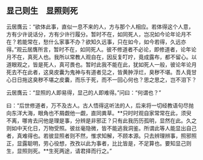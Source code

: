 ## 显己则生　显照则死

云居膺云：“欲体此事，直似一息不来的人，方与那个人相应。若体得这个人意，方有少许说话分，方有少许行履分。暂时不在，如同死人，岂况如今论年论月不在？若能常在，愁什么家事不办？欲知久远事，只在如今，如今若得，久远亦得。”观云居膺所言，暂时不在，如同死人。彼不修道者不必论，即修道者，论年论月不在，真死人也。我所以常教人观自在，因反复叮咛，竟成露布，都不留心。以道眼观之，皆是死人，真可畏也。暂时此我不能在此，犹如死人一般，彼论年论月死去不在此者，这臭皮囊为鬼神与有道者见之，皆黄肿浮烂，臭秽不堪。吾人竟甘心日日拖这臭秽不堪之皮囊，而乐于死，而不一回心何也？思之思之，岂不泪下？

云居膺云：“显照的人即易得，显己的人即难得。”问曰：“何谓也？”

曰：“后世修道者，万不及古人。古人悟得这听法的人，后来将一切经教语句尽抛向东洋大海，眼角也不屑觑他一觑，直同粪草。**只时时观自家常常在此，须臾不离，哪肯去问他是理是事，分辨是非邪正？只有此我历历孤明，显然在此。久之则如中天化日，万物受照。彼丝毫隐微，皆不能逃我洞鉴。所谓此等人能显出自己者，真难得也。若彼显照者则不然，惟求知解，不顾本源。只去辨理辨事，照邪照正，显露聪明，劳心役想，孜孜以此为事者，比比皆是，不足算也。要知显己则生，显照则死。**生死两途，请君择而行之。”
